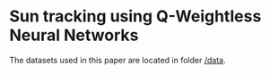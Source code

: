 # Sun tracking using Q-Weightless Neural Networks

The datasets used in this paper are located in  folder [/data](https://thegithub.com/GlermS/esann-WQNN-2023/tree/main/data).